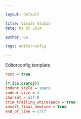 ---
layout: default
title: Visual Studio
date: 01 05 2024
author: GG
tags: editorconfig
---

Editorconfig template

``` ini
root = true

[*.{cs,csproj}]
indent_style = space
indent_size = 4
charset = utf-8
trim_trailing_whitespace = true
insert_final_newline = true
end_of_line = crlf
```

